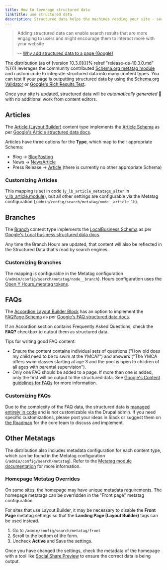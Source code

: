 ```yaml
---
title: How to leverage structured data
linkTitle: use structured data
description: Structured data helps the machines reading your site - search engines, AI models, and more - understand your content.
---
```


> Adding structured data can enable search results that are more engaging to users and might encourage them to interact more with your website
>
> -- [Why add structured data to a page (Google)](https://developers.google.com/search/docs/appearance/structured-data/intro-structured-data#why)

The distribution (as of [version 10.3.0]({{% relref "release-ds-10.3.0.md" %}})) leverages the community contributed [Schema.org metatag module](https://www.drupal.org/project/schema_metatag) and custom code to integrate structured data into many content types. You can test if your page is outputting structured data by using the [Schema.org Validator](https://validator.schema.org/) or [Google's Rich Results Test](https://search.google.com/test/rich-results).

Once your site is updated, structured data will be _automatically generated_ 🎉 with no additional work from content editors.

## Articles

The [Article (Layout Builder)](../../user-documentation/content-types/lb-article) content type implements the [Article Schema](https://schema.org/Article) as per [Google's Article structured data docs](https://developers.google.com/search/docs/appearance/structured-data/article).

Articles have three options for the **Type**, which map to their appropriate Schema:

- Blog → [BlogPosting](https://schema.org/BlogPosting)
- News → [NewsArticle](https://schema.org/NewsArticle)
- Press Release → [Article](https://schema.org/Article) (there is currently no other appropriate Schema)

### Customizing Articles

This mapping is set in code (`y_lb_article_metatags_alter` in [y_lb_article.module](https://git.drupalcode.org/project/y_lb_article/-/blob/1.1.x/y_lb_article.module)), but all other settings are configurable via the Metatag configuration (`/admin/config/search/metatag/node__article_lb`).

## Branches

The [Branch](../../user-documentation/content-types/branch) content type implements the [LocalBusiness Schema](https://schema.org/LocalBusiness) as per [Google's Local business structured data docs](https://developers.google.com/search/docs/appearance/structured-data/local-business).

Any time the Branch Hours are updated, that content will also be reflected in the Structured Data that's read by search engines.

### Customizing Branches

The mapping is configurable in the Metatag configuration (`/admin/config/search/metatag/node__branch`). Hours configuration uses the [Open Y Hours_metatag tokens](https://github.com/open-y-subprojects/openy_hours_formatter#open-y-hours-metatag-tokens).

## FAQs

The [Accordion Layout Builder Block](../../user-documentation/layout-builder/accordion) has an option to implement the [FAQPage Schema](https://schema.org/FAQPage) as per [Google's FAQ structured data docs](https://developers.google.com/search/docs/appearance/structured-data/faqpage).

If an Accordion section contains Frequently Asked Questions, check the **FAQ?** checkbox to output them as structured data.

Tips for writing good FAQ content:

- Ensure the content contains individual sets of questions ("How old does my child need to be to swim at the YMCA?") and answers ("The YMCA offers swim classes starting at age 3 and the pool is open to children of all ages with parental supervision").
- Only one FAQ should be added to a page. If more than one is added, only the first will be output to the structured data. See [Google's Content guidelines for FAQs](https://developers.google.com/search/docs/appearance/structured-data/faqpage#content-guidelines) for more information.

### Customizing FAQs

Due to the complexity of the FAQ data, the structured data is [managed entirely in code](https://git.drupalcode.org/project/lb_accordion/-/blob/1.0.x/lb_accordion.module?ref_type=heads#L40) and is not customizable via the Drupal admin. If you need specific customizations, please post your ideas in Slack or suggest them on [the Roadmap](/roadmap) for the core team to discuss and implement.

## Other Metatags

The distribution also includes metadata configuration for each content type, which can be found in the Metatag configuration (`/admin/config/search/metatag`).  Refer to the [Metatag module documentation](https://www.drupal.org/docs/contributed-modules/metatag) for more information.

### Homepage Metatag Overrides

On some sites, the homepage may have unique metadata requirements. The homepage metatags can be overridden in the "Front page" metatag configuration.

For sites that use Layout Builder, it may be necessary to disable the **Front Page** metatag settings so that the **Landing Page (Layout Builder)** tags can be used instead.

1.  Go to `/admin/config/search/metatag/front`
2.  Scroll to the bottom of the form.
3.  Uncheck **Active** and Save the settings.

Once you have changed the settings, check the metadata of the homepage with a tool like [Social Share Preview](https://socialsharepreview.com/) to ensure the correct data is being output.
